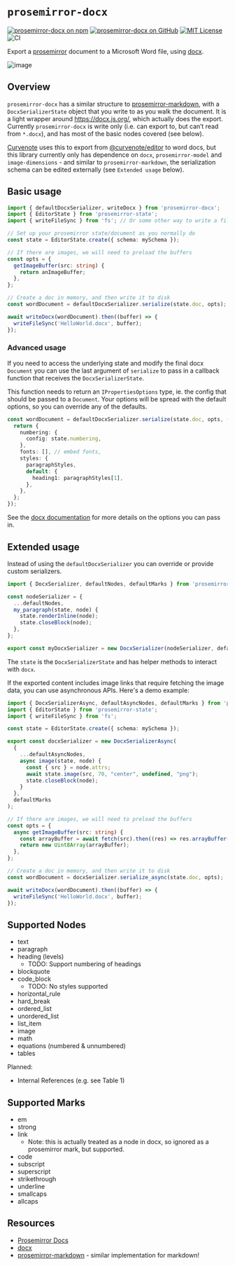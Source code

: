 # `prosemirror-docx`

[![prosemirror-docx on npm](https://img.shields.io/npm/v/prosemirror-docx.svg)](https://www.npmjs.com/package/prosemirror-docx)
[![prosemirror-docx on GitHub](https://img.shields.io/github/stars/curvenote/prosemirror-docx.svg?style=social)](https://github.com/curvenote/prosemirror-docx)
[![MIT License](https://img.shields.io/badge/license-MIT-blue.svg)](https://github.com/curvenote/prosemirror-docx/blob/master/LICENSE)
![CI](https://github.com/curvenote/prosemirror-docx/workflows/CI/badge.svg)

Export a [prosemirror](https://prosemirror.net/) document to a Microsoft Word file, using [docx](https://docx.js.org/).

![image](https://user-images.githubusercontent.com/913249/134953610-886047eb-2a21-4929-9a53-9a29d8f6184f.png)

## Overview

`prosemirror-docx` has a similar structure to [prosemirror-markdown](https://github.com/prosemirror/prosemirror-markdown), with a `DocxSerializerState` object that you write to as you walk the document. It is a light wrapper around <https://docx.js.org/>, which actually does the export. Currently `prosemirror-docx` is write only (i.e. can export to, but can’t read from `*.docx`), and has most of the basic nodes covered (see below).

[Curvenote](https://curvenote.com) uses this to export from [@curvenote/editor](https://github.com/curvenote/editor) to word docs, but this library currently only has dependence on `docx`, `prosemirror-model` and `image-dimensions` - and similar to `prosemirror-markdown`, the serialization schema can be edited externally (see `Extended usage` below).

## Basic usage

```ts
import { defaultDocxSerializer, writeDocx } from 'prosemirror-docx';
import { EditorState } from 'prosemirror-state';
import { writeFileSync } from 'fs'; // Or some other way to write a file

// Set up your prosemirror state/document as you normally do
const state = EditorState.create({ schema: mySchema });

// If there are images, we will need to preload the buffers
const opts = {
  getImageBuffer(src: string) {
    return anImageBuffer;
  },
};

// Create a doc in memory, and then write it to disk
const wordDocument = defaultDocxSerializer.serialize(state.doc, opts);

await writeDocx(wordDocument).then((buffer) => {
  writeFileSync('HelloWorld.docx', buffer);
});
```

### Advanced usage

If you need to access the underlying state and modify the final docx `Document` you can use the last argument of `serialize` to pass in a callback function that receives the `DocxSerializerState`.

This function needs to return an `IPropertiesOptions` type, ie. the config that should be passed to a `Document`. Your options will be spread with the default options, so you can override any of the defaults.

```ts
const wordDocument = defaultDocxSerializer.serialize(state.doc, opts, (state) => {
  return {
    numbering: {
      config: state.numbering,
    },
    fonts: [], // embed fonts,
    styles: {
      paragraphStyles,
      default: {
        heading1: paragraphStyles[1],
      },
    },
  };
});
```

See the [docx documentation](https://docx.js.org/#/usage/document) for more details on the options you can pass in.

## Extended usage

Instead of using the `defaultDocxSerializer` you can override or provide custom serializers.

```ts
import { DocxSerializer, defaultNodes, defaultMarks } from 'prosemirror-docx';

const nodeSerializer = {
  ...defaultNodes,
  my_paragraph(state, node) {
    state.renderInline(node);
    state.closeBlock(node);
  },
};

export const myDocxSerializer = new DocxSerializer(nodeSerializer, defaultMarks);
```

The `state` is the `DocxSerializerState` and has helper methods to interact with `docx`.

If the exported content includes image links that require fetching the image data, you can use asynchronous APIs. Here's a demo example:

```ts
import { DocxSerializerAsync, defaultAsyncNodes, defaultMarks } from 'prosemirror-docx';
import { EditorState } from 'prosemirror-state';
import { writeFileSync } from 'fs';

const state = EditorState.create({ schema: mySchema });

export const docxSerializer = new DocxSerializerAsync(
  {
    ...defaultAsyncNodes,
    async image(state, node) {
      const { src } = node.attrs;
      await state.image(src, 70, "center", undefined, "png");
      state.closeBlock(node);
    }
  },
  defaultMarks
);

// If there are images, we will need to preload the buffers
const opts = {
  async getImageBuffer(src: string) {
    const arrayBuffer = await fetch(src).then((res) => res.arrayBuffer());
    return new Uint8Array(arrayBuffer);
  },
};

// Create a doc in memory, and then write it to disk
const wordDocument = docxSerializer.serialize_async(state.doc, opts);

await writeDocx(wordDocument).then((buffer) => {
  writeFileSync('HelloWorld.docx', buffer);
});
```

## Supported Nodes

- text
- paragraph
- heading (levels)
  - TODO: Support numbering of headings
- blockquote
- code_block
  - TODO: No styles supported
- horizontal_rule
- hard_break
- ordered_list
- unordered_list
- list_item
- image
- math
- equations (numbered & unnumbered)
- tables

Planned:

- Internal References (e.g. see Table 1)

## Supported Marks

- em
- strong
- link
  - Note: this is actually treated as a node in docx, so ignored as a prosemirror mark, but supported.
- code
- subscript
- superscript
- strikethrough
- underline
- smallcaps
- allcaps

## Resources

- [Prosemirror Docs](https://prosemirror.net/docs/)
- [docx](https://docx.js.org/)
- [prosemirror-markdown](https://github.com/ProseMirror/prosemirror-markdown) - similar implementation for markdown!
